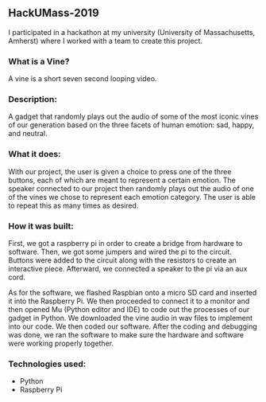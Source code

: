 ## HackUMass-2019 

I participated in a hackathon at my university (University of Massachusetts, Amherst) where I worked with a team to create this project.  

### What is a Vine?
A vine is a short seven second looping video. 

### Description:
A gadget that randomly plays out the audio of some of the most iconic vines of our generation based on the three facets of human emotion: sad, happy, and neutral.

### What it does:
With our project, the user is given a choice to press one of the three buttons, each of which are meant to represent a certain emotion. The speaker connected to our project then randomly plays out the audio of one of the vines we chose to represent each emotion category. The user is able to repeat this as many times as desired.

### How it was built:
First, we got a raspberry pi in order to create a bridge from hardware to software. Then, we got some jumpers and wired the pi to the circuit. Buttons were added to the circuit along with the resistors to create an interactive piece. Afterward, we connected a speaker to the pi via an aux cord.

As for the software, we flashed Raspbian onto a micro SD card and inserted it into the Raspberry Pi. We then proceeded to connect it to a monitor and then opened Mu (Python editor and IDE) to code out the processes of our gadget in Python. We downloaded the vine audio in wav files to implement into our code. We then coded our software. After the coding and debugging was done, we ran the software to make sure the hardware and software were working properly together.

### Technologies used:
- Python  
- Raspberry Pi
